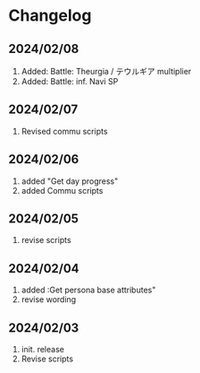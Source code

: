 # Changelog

## 2024/02/08  
1. Added: Battle: Theurgia / テウルギア multiplier  
1. Added: Battle: inf. Navi SP

## 2024/02/07  
1. Revised commu scripts  

## 2024/02/06  
1. added "Get day progress"  
1. added Commu scripts  

## 2024/02/05  
1. revise scripts  

## 2024/02/04  
1. added :Get persona base attributes"  
1. revise wording

## 2024/02/03  
1. init. release  
2. Revise scripts
